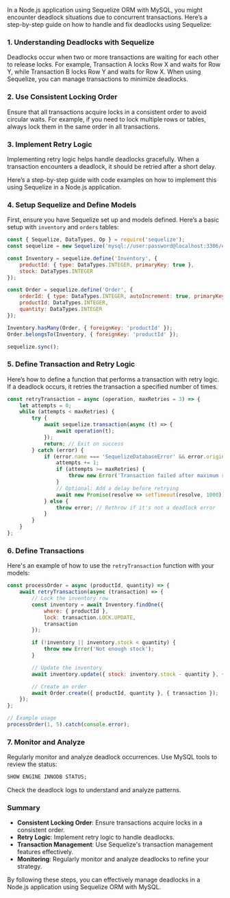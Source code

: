 In a Node.js application using Sequelize ORM with MySQL, you might encounter deadlock situations due to concurrent transactions. Here’s a step-by-step guide on how to handle and fix deadlocks using Sequelize:

### 1. **Understanding Deadlocks with Sequelize**

Deadlocks occur when two or more transactions are waiting for each other to release locks. For example, Transaction A locks Row X and waits for Row Y, while Transaction B locks Row Y and waits for Row X. When using Sequelize, you can manage transactions to minimize deadlocks.

### 2. **Use Consistent Locking Order**

Ensure that all transactions acquire locks in a consistent order to avoid circular waits. For example, if you need to lock multiple rows or tables, always lock them in the same order in all transactions.

### 3. **Implement Retry Logic**

Implementing retry logic helps handle deadlocks gracefully. When a transaction encounters a deadlock, it should be retried after a short delay.

Here’s a step-by-step guide with code examples on how to implement this using Sequelize in a Node.js application.

### 4. **Setup Sequelize and Define Models**

First, ensure you have Sequelize set up and models defined. Here’s a basic setup with `inventory` and `orders` tables:

```javascript
const { Sequelize, DataTypes, Op } = require('sequelize');
const sequelize = new Sequelize('mysql://user:password@localhost:3306/ecommerce');

const Inventory = sequelize.define('Inventory', {
    productId: { type: DataTypes.INTEGER, primaryKey: true },
    stock: DataTypes.INTEGER
});

const Order = sequelize.define('Order', {
    orderId: { type: DataTypes.INTEGER, autoIncrement: true, primaryKey: true },
    productId: DataTypes.INTEGER,
    quantity: DataTypes.INTEGER
});

Inventory.hasMany(Order, { foreignKey: 'productId' });
Order.belongsTo(Inventory, { foreignKey: 'productId' });

sequelize.sync();
```

### 5. **Define Transaction and Retry Logic**

Here’s how to define a function that performs a transaction with retry logic. If a deadlock occurs, it retries the transaction a specified number of times.

```javascript
const retryTransaction = async (operation, maxRetries = 3) => {
    let attempts = 0;
    while (attempts < maxRetries) {
        try {
            await sequelize.transaction(async (t) => {
                await operation(t);
            });
            return; // Exit on success
        } catch (error) {
            if (error.name === 'SequelizeDatabaseError' && error.original.code === 'ER_LOCK_DEADLOCK') {
                attempts += 1;
                if (attempts >= maxRetries) {
                    throw new Error('Transaction failed after maximum retries');
                }
                // Optional: Add a delay before retrying
                await new Promise(resolve => setTimeout(resolve, 1000));
            } else {
                throw error; // Rethrow if it's not a deadlock error
            }
        }
    }
};
```

### 6. **Define Transactions**

Here's an example of how to use the `retryTransaction` function with your models:

```javascript
const processOrder = async (productId, quantity) => {
    await retryTransaction(async (transaction) => {
        // Lock the inventory row
        const inventory = await Inventory.findOne({
            where: { productId },
            lock: transaction.LOCK.UPDATE,
            transaction
        });

        if (!inventory || inventory.stock < quantity) {
            throw new Error('Not enough stock');
        }

        // Update the inventory
        await inventory.update({ stock: inventory.stock - quantity }, { transaction });

        // Create an order
        await Order.create({ productId, quantity }, { transaction });
    });
};

// Example usage
processOrder(1, 5).catch(console.error);
```

### 7. **Monitor and Analyze**

Regularly monitor and analyze deadlock occurrences. Use MySQL tools to review the status:

```sql
SHOW ENGINE INNODB STATUS;
```

Check the deadlock logs to understand and analyze patterns. 

### Summary

- **Consistent Locking Order**: Ensure transactions acquire locks in a consistent order.
- **Retry Logic**: Implement retry logic to handle deadlocks.
- **Transaction Management**: Use Sequelize's transaction management features effectively.
- **Monitoring**: Regularly monitor and analyze deadlocks to refine your strategy.

By following these steps, you can effectively manage deadlocks in a Node.js application using Sequelize ORM with MySQL.